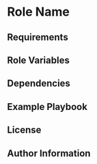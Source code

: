 Role Name
========



Requirements
------------


Role Variables
--------------



Dependencies
------------



Example Playbook
-------------------------


License
-------


Author Information
------------------

